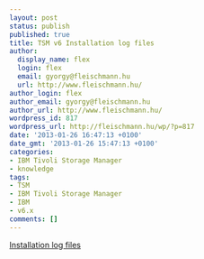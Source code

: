 ```yaml
---
layout: post
status: publish
published: true
title: TSM v6 Installation log files
author:
  display_name: flex
  login: flex
  email: gyorgy@fleischmann.hu
  url: http://www.fleischmann.hu/
author_login: flex
author_email: gyorgy@fleischmann.hu
author_url: http://www.fleischmann.hu/
wordpress_id: 817
wordpress_url: http://fleischmann.hu/wp/?p=817
date: '2013-01-26 16:47:13 +0100'
date_gmt: '2013-01-26 15:47:13 +0100'
categories:
- IBM Tivoli Storage Manager
- knowledge
tags:
- TSM
- IBM Tivoli Storage Manager
- IBM
- v6.x
comments: []
---
```

<p><a href="http://pic.dhe.ibm.com/infocenter/tsminfo/v6r3/topic/com.ibm.itsm.tshoot.doc/r_pdg_installationlogfiles.html">Installation log files</a></p>
